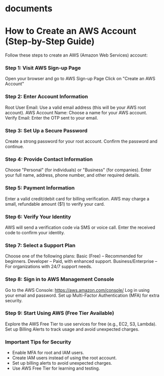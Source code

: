 # documents
# How to Create an AWS Account (Step-by-Step Guide)
Follow these steps to create an AWS (Amazon Web Services) account:

### Step 1: Visit AWS Sign-up Page
Open your browser and go to AWS Sign-up Page
Click on "Create an AWS Account"
### Step 2: Enter Account Information
Root User Email: Use a valid email address (this will be your AWS root account).
AWS Account Name: Choose a name for your AWS account.
Verify Email: Enter the OTP sent to your email.
### Step 3: Set Up a Secure Password
Create a strong password for your root account.
Confirm the password and continue.
### Step 4: Provide Contact Information
Choose "Personal" (for individuals) or "Business" (for companies).
Enter your full name, address, phone number, and other required details.
### Step 5: Payment Information
Enter a valid credit/debit card for billing verification.
AWS may charge a small, refundable amount ($1) to verify your card.
### Step 6: Verify Your Identity
AWS will send a verification code via SMS or voice call.
Enter the received code to confirm your identity.
### Step 7: Select a Support Plan
Choose one of the following plans:
Basic (Free) – Recommended for beginners.
Developer – Paid, with enhanced support.
Business/Enterprise – For organizations with 24/7 support needs.
### Step 8: Sign in to AWS Management Console
Go to the AWS Console: https://aws.amazon.com/console/
Log in using your email and password.
Set up Multi-Factor Authentication (MFA) for extra security.
### Step 9: Start Using AWS (Free Tier Available)
Explore the AWS Free Tier to use services for free (e.g., EC2, S3, Lambda).
Set up Billing Alerts to track usage and avoid unexpected charges.
### Important Tips for Security
* Enable MFA for root and IAM users.
* Create IAM users instead of using the root account.
* Set up billing alerts to avoid unexpected charges.
* Use AWS Free Tier for learning and testing.
